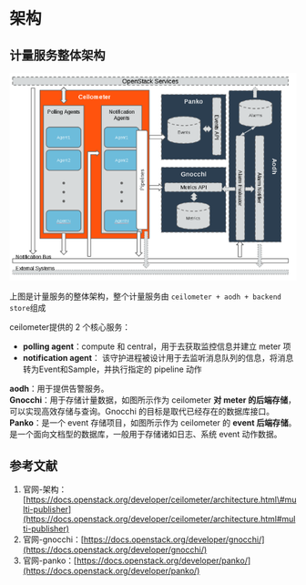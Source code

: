 # 架构
## 计量服务整体架构
![Ceilometer架构](asset/arch.png)

上图是计量服务的整体架构，整个计量服务由 `ceilometer + aodh + backend store`组成

ceilometer提供的 2 个核心服务：
* **polling agent**：compute 和 central，用于去获取监控信息并建立 meter 项
* **notification agent**： 该守护进程被设计用于去监听消息队列的信息，将消息转为Event和Sample，并执行指定的 pipeline 动作

**aodh**：用于提供告警服务。  
**Gnocchi**：用于存储计量数据，如图所示作为 ceilometer **对 meter 的后端存储**，可以实现高效存储与查询。Gnocchi 的目标是取代已经存在的数据库接口。  
**Panko**：是一个 event 存储项目，如图所示作为 ceilometer 的 **event 后端存储**。是一个面向文档型的数据库，一般用于存储诸如日志、系统 event 动作数据。

## 参考文献
1. 官网-架构：[https://docs.openstack.org/developer/ceilometer/architecture.html\#multi-publisher](https://docs.openstack.org/developer/ceilometer/architecture.html#multi-publisher)
2. 官网-gnocchi：[https://docs.openstack.org/developer/gnocchi/](https://docs.openstack.org/developer/gnocchi/)
3. 官网-panko：[https://docs.openstack.org/developer/panko/](https://docs.openstack.org/developer/panko/)
